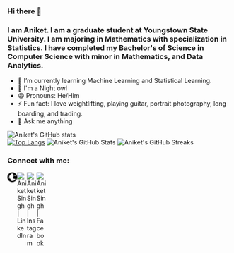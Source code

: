 ### Hi there 👋

### I am Aniket. I am a graduate student at Youngstown State University. I am majoring in Mathematics with specialization in Statistics. I have completed my Bachelor's of Science in Computer Science with minor in Mathematics, and Data Analytics. 
- 🌱 I’m currently learning Machine Learning and Statistical Learning. 
- 🦉 I'm a Night owl 
- 😄 Pronouns: He/Him
- ⚡ Fun fact: I love weightlifting, playing guitar, portrait photography, long boarding, and trading. 
- 💬 Ask me anything 


 ![Aniket's GitHub stats](https://github-readme-stats.vercel.app/api?username=singhaniket98&show_icons=true&theme=radical&hide=prs,stars,contribs)
<br> 
[![Top Langs](https://github-readme-stats.vercel.app/api/top-langs/?username=singhaniket98&langs_count=10&layout=compact)](https://github.com/singhaniket98/github-readme-stats)
![Aniket's GitHub Stats](https://github-readme-stats.vercel.app/api?username=singhaniket98&count_private=true&show_icons=true&theme=tokyonight)
![Aniket's GitHub Streaks](https://github-readme-streak-stats.herokuapp.com/?user=singhaniket98&theme=dark)
<br>



### Connect with me:
[<img align="left" alt="Aniket Singh" width="22px" src="https://raw.githubusercontent.com/iconic/open-iconic/master/svg/globe.svg" />][website]
[<img align="left" alt="Aniket Singh | LinkedIn" width="22px" src="https://cdn.jsdelivr.net/npm/simple-icons@v3/icons/linkedin.svg" />][linkedin]
[<img align="left" alt="Aniket Singh | Instagram" width="22px" src="https://cdn.jsdelivr.net/npm/simple-icons@v3/icons/instagram.svg" />][instagram]
[<img align="left" alt="Aniket Singh | Facebook" width="22px" src="https://cdn.jsdelivr.net/npm/simple-icons@v3/icons/facebook.svg" />][facebook]

<br />





[website]: https://singhaniket98.github.io/
[instagram]: https://www.instagram.com/aniiiiii_ket/
[facebook]: https://www.facebook.com/aniketacous
[linkedin]: https://www.linkedin.com/in/singh-k-aniket/
